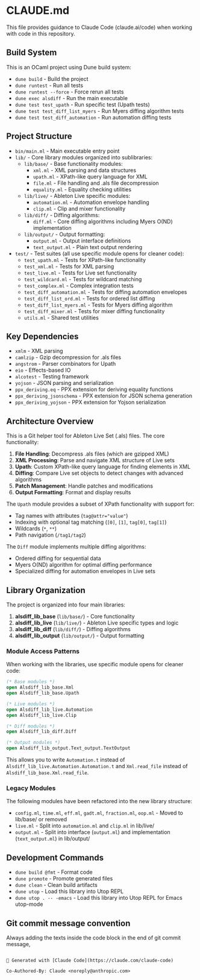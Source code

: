 # CLAUDE.md

This file provides guidance to Claude Code (claude.ai/code) when working with code in this repository.

## Build System

This is an OCaml project using Dune build system:
- `dune build` - Build the project
- `dune runtest` - Run all tests
- `dune runtest --force` - Force rerun all tests
- `dune exec alsdiff` - Run the main executable
- `dune test test_upath` - Run specific test (Upath tests)
- `dune test test_diff_list_myers` - Run Myers diffing algorithm tests
- `dune test test_diff_automation` - Run automation diffing tests

## Project Structure

- `bin/main.ml` - Main executable entry point
- `lib/` - Core library modules organized into sublibraries:
  - `lib/base/` - Base functionality modules:
    - `xml.ml` - XML parsing and data structures
    - `upath.ml` - XPath-like query language for XML
    - `file.ml` - File handling and .als file decompression
    - `equality.ml` - Equality checking utilities
  - `lib/live/` - Ableton Live specific modules:
    - `automation.ml` - Automation envelope handling
    - `clip.ml` - Clip and mixer functionality
  - `lib/diff/` - Diffing algorithms:
    - `diff.ml` - Core diffing algorithms including Myers O(ND) implementation
  - `lib/output/` - Output formatting:
    - `output.ml` - Output interface definitions
    - `text_output.ml` - Plain text output rendering
- `test/` - Test suites (all use specific module opens for cleaner code):
  - `test_upath.ml` - Tests for XPath-like functionality
  - `test_xml.ml` - Tests for XML parsing
  - `test_live.ml` - Tests for Live set functionality
  - `test_wildcard.ml` - Tests for wildcard matching
  - `test_complex.ml` - Complex integration tests
  - `test_diff_automation.ml` - Tests for diffing automation envelopes
  - `test_diff_list_ord.ml` - Tests for ordered list diffing
  - `test_diff_list_myers.ml` - Tests for Myers diffing algorithm
  - `test_diff_mixer.ml` - Tests for mixer diffing functionality
  - `utils.ml` - Shared test utilities

## Key Dependencies

- `xmlm` - XML parsing
- `camlzip` - Gzip decompression for .als files
- `angstrom` - Parser combinators for Upath
- `eio` - Effects-based IO
- `alcotest` - Testing framework
- `yojson` - JSON parsing and serialization
- `ppx_deriving.eq` - PPX extension for deriving equality functions
- `ppx_deriving_jsonschema` - PPX extension for JSON schema generation
- `ppx_deriving_yojson` - PPX extension for Yojson serialization

## Architecture Overview

This is a Git helper tool for Ableton Live Set (.als) files. The core functionality:

1. **File Handling**: Decompress .als files (which are gzipped XML)
2. **XML Processing**: Parse and navigate XML structure of Live sets
3. **Upath**: Custom XPath-like query language for finding elements in XML
4. **Diffing**: Compare Live set objects to detect changes with advanced algorithms
5. **Patch Management**: Handle patches and modifications
6. **Output Formatting**: Format and display results

The `Upath` module provides a subset of XPath functionality with support for:
- Tag names with attributes (`tag@attr="value"`)
- Indexing with optional tag matching (`[0]`, `[1]`, `tag[0]`, `tag[1]`)
- Wildcards (`*`, `**`)
- Path navigation (`/tag1/tag2`)

The `Diff` module implements multiple diffing algorithms:
- Ordered diffing for sequential data
- Myers O(ND) algorithm for optimal diffing performance
- Specialized diffing for automation envelopes in Live sets

## Library Organization

The project is organized into four main libraries:

1. **alsdiff_lib_base** (`lib/base/`) - Core functionality
2. **alsdiff_lib_live** (`lib/live/`) - Ableton Live specific types and logic
3. **alsdiff_lib_diff** (`lib/diff/`) - Diffing algorithms
4. **alsdiff_lib_output** (`lib/output/`) - Output formatting

### Module Access Patterns

When working with the libraries, use specific module opens for cleaner code:

```ocaml
(* Base modules *)
open Alsdiff_lib_base.Xml
open Alsdiff_lib_base.Upath

(* Live modules *)
open Alsdiff_lib_live.Automation
open Alsdiff_lib_live.Clip

(* Diff modules *)
open Alsdiff_lib_diff.Diff

(* Output modules *)
open Alsdiff_lib_output.Text_output.TextOutput
```

This allows you to write `Automation.t` instead of `Alsdiff_lib_live.Automation.Automation.t` and `Xml.read_file` instead of `Alsdiff_lib_base.Xml.read_file`.

### Legacy Modules

The following modules have been refactored into the new library structure:
- `config.ml`, `time.ml`, `eff.ml`, `gadt.ml`, `fraction.ml`, `oop.ml` - Moved to lib/base/ or removed
- `live.ml` - Split into `automation.ml` and `clip.ml` in lib/live/
- `output.ml` - Split into interface (`output.ml`) and implementation (`text_output.ml`) in lib/output/

## Development Commands

- `dune build @fmt` - Format code
- `dune promote` - Promote generated files
- `dune clean` - Clean build artifacts
- `dune utop` - Load this library into Utop REPL
- `dune utop . -- -emacs` - Load this library into Utop REPL for Emacs utop-mode

## Git commit message convention
Always adding the texts inside the code block in the end of git commit message,
```

🤖 Generated with [Claude Code](https://claude.com/claude-code)

Co-Authored-By: Claude <noreply@anthropic.com>
```
